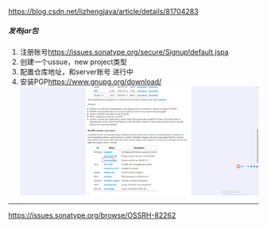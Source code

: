 <https://blog.csdn.net/lizhengjava/article/details/81704283>

##### 发布jar包

1. 注册账号<https://issues.sonatype.org/secure/Signup!default.jspa>
1. 创建一个ussue，new project类型
1. 配置仓库地址，和server账号 进行中
1. 安装PGP<https://www.gnupg.org/download/>
![image](../../images/Snipaste_2022-07-02_10-38-37.png)



*** 
https://issues.sonatype.org/browse/OSSRH-82262